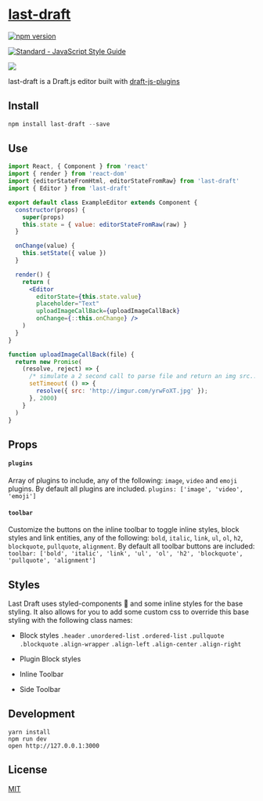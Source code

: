 # [last-draft](http://lastdraft.vace.nz)

[![npm version](https://badge.fury.io/js/last-draft.svg)](https://badge.fury.io/js/last-draft)

[![Standard - JavaScript Style Guide](https://img.shields.io/badge/code%20style-standard-brightgreen.svg)](http://standardjs.com/)

![](https://raw.githubusercontent.com/vacenz/last-draft/master/example/public/screenshot.png)

last-draft is a Draft.js editor built with [draft-js-plugins](https://draft-js-plugins.com)

## Install
```jsx
npm install last-draft --save
```

## Use
```jsx
import React, { Component } from 'react'
import { render } from 'react-dom'
import {editorStateFromHtml, editorStateFromRaw} from 'last-draft'
import { Editor } from 'last-draft'

export default class ExampleEditor extends Component {
  constructor(props) {
    super(props)
    this.state = { value: editorStateFromRaw(raw) }
  }

  onChange(value) {
    this.setState({ value })
  }

  render() {
    return (
      <Editor
        editorState={this.state.value}
        placeholder="Text"
        uploadImageCallBack={uploadImageCallBack}
        onChange={::this.onChange} />
    )
  }
}

function uploadImageCallBack(file) {
  return new Promise(
    (resolve, reject) => {
      /* simulate a 2 second call to parse file and return an img src... */
      setTimeout( () => {
        resolve({ src: 'http://imgur.com/yrwFoXT.jpg' });
      }, 2000)
    }
  )
}
```

## Props

#### `plugins`
Array of plugins to include, any of the following: `image`, `video` and `emoji` plugins. By default all plugins are included. `plugins: ['image', 'video', 'emoji']`

#### `toolbar`
Customize the buttons on the inline toolbar to toggle inline styles, block styles and link entities, any of the following: `bold`, `italic`, `link`, `ul`, `ol`, `h2`, `blockquote`, `pullquote`, `alignment`. By default all toolbar buttons are included: `toolbar: ['bold', 'italic', 'link', 'ul', 'ol', 'h2', 'blockquote', 'pullquote', 'alignment']`

## Styles

Last Draft uses styled-components 💅 and some inline styles for the base styling. It also allows for you to add some custom css to override this base styling with the following class names:

- Block styles
`.header`
`.unordered-list`
`.ordered-list`
`.pullquote`
`.blockquote`
`.align-wrapper`
`.align-left`
`.align-center`
`.align-right`

- Plugin Block styles

- Inline Toolbar

- Side Toolbar


## Development

```
yarn install
npm run dev
open http://127.0.0.1:3000
```

## License

[MIT](http://isekivacenz.mit-license.org/)
